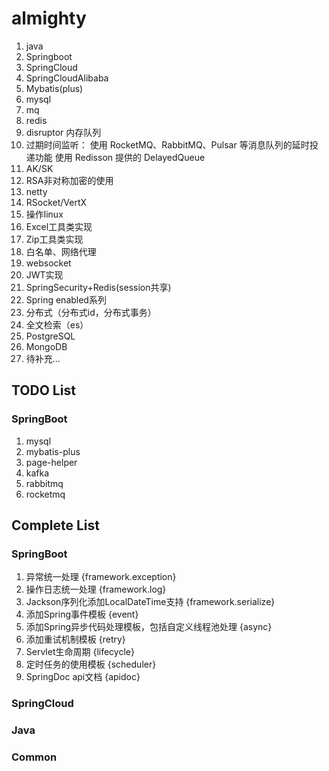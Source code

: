 # almighty
1. java
2. Springboot
3. SpringCloud
4. SpringCloudAlibaba
5. Mybatis(plus)
6. mysql
7. mq
8. redis
9. disruptor 内存队列
10. 过期时间监听：
    使用 RocketMQ、RabbitMQ、Pulsar 等消息队列的延时投递功能 
    使用 Redisson 提供的 DelayedQueue
11. AK/SK
12. RSA非对称加密的使用
13. netty
14. RSocket/VertX
15. 操作linux
16. Excel工具类实现
17. Zip工具类实现
18. 白名单、网络代理
19. websocket
20. JWT实现
21. SpringSecurity+Redis(session共享)
22. Spring enabled系列
23. 分布式（分布式id，分布式事务）
24. 全文检索（es）
25. PostgreSQL
26. MongoDB
27. 待补充...

## TODO List
### SpringBoot
1. mysql
2. mybatis-plus
3. page-helper
4. kafka
5. rabbitmq
6. rocketmq

## Complete List
### SpringBoot
1. 异常统一处理 {framework.exception}
2. 操作日志统一处理 {framework.log}
3. Jackson序列化添加LocalDateTime支持 {framework.serialize}
4. 添加Spring事件模板 {event}
5. 添加Spring异步代码处理模板，包括自定义线程池处理 {async}
6. 添加重试机制模板 {retry}
7. Servlet生命周期 {lifecycle}
8. 定时任务的使用模板 {scheduler}
9. SpringDoc api文档 {apidoc}
### SpringCloud
### Java
### Common
